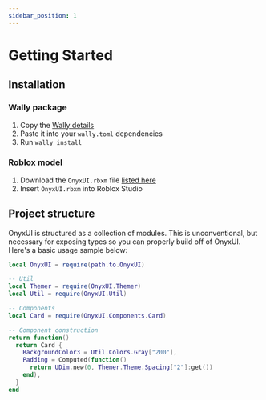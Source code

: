 ```yaml
---
sidebar_position: 1
---
```


# Getting Started

## Installation

### Wally package

1. Copy the [Wally details](https://wally.run/package/imavafe/onyx-ui)
2. Paste it into your `wally.toml` dependencies
3. Run `wally install`

### Roblox model

1. Download the `OnyxUI.rbxm` file [listed here](https://github.com/ImAvafe/OnyxUI/releases/latest)
2. Insert `OnyxUI.rbxm` into Roblox Studio

## Project structure

OnyxUI is structured as a collection of modules. This is unconventional, but necessary for exposing types so you can properly build off of OnyxUI. Here's a basic usage sample below:

```lua
local OnyxUI = require(path.to.OnyxUI)

-- Util
local Themer = require(OnyxUI.Themer)
local Util = require(OnyxUI.Util)

-- Components
local Card = require(OnyxUI.Components.Card)

-- Component construction
return function()
  return Card {
    BackgroundColor3 = Util.Colors.Gray["200"],
    Padding = Computed(function()
      return UDim.new(0, Themer.Theme.Spacing["2"]:get())
    end),
  }
end
```